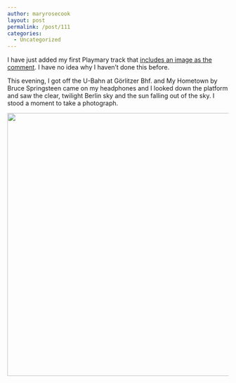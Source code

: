 ```yaml
---
author: maryrosecook
layout: post
permalink: /post/111
categories:
  - Uncategorized
---
```

I have just added my first Playmary track that [includes an image as the comment][1]. I have no idea why I haven&#8217;t done this before.  
  
  
  
This evening, I got off the U-Bahn at Görlitzer Bhf. and My Hometown by Bruce Springsteen came on my headphones and I looked down the platform and saw the clear, twilight Berlin sky and the sun falling out of the sky. I stood a moment to take a photograph.  
  
  
  
<img src="http://www.maryrosecook.com/images/IMG_1824.JPG" width=600>

 [1]: http://maryrosecook.playmary.com/track/brucespringsteen_myhometown